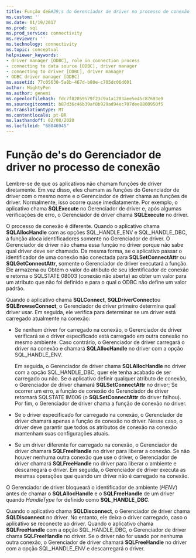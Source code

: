 ```yaml
---
title: Função de&#39;s do Gerenciador de driver no processo de conexão | Microsoft Docs
ms.custom: ''
ms.date: 01/19/2017
ms.prod: sql
ms.prod_service: connectivity
ms.reviewer: ''
ms.technology: connectivity
ms.topic: conceptual
helpviewer_keywords:
- driver manager [ODBC], role in connection process
- connecting to data source [ODBC], driver manager
- connecting to driver [ODBC], driver manager
- ODBC driver manager [ODBC]
ms.assetid: 77c05630-5a8b-467d-b80e-c705dc06d601
author: MightyPen
ms.author: genemi
ms.openlocfilehash: fdc7f82059579f23c9a1a1203aee5e45c87693e9
ms.sourcegitcommit: b87d36c46b39af8b929ad94ec707dee8800950f5
ms.translationtype: MT
ms.contentlocale: pt-BR
ms.lasthandoff: 02/08/2020
ms.locfileid: "68046945"
---
```

# <a name="driver-manager39s-role-in-the-connection-process"></a>Função de&#39;s do Gerenciador de driver no processo de conexão
Lembre-se de que os aplicativos não chamam funções de driver diretamente. Em vez disso, eles chamam as funções do Gerenciador de driver com o mesmo nome e o Gerenciador de driver chama as funções de driver. Normalmente, isso ocorre quase imediatamente. Por exemplo, o aplicativo chama **SQLExecute** no Gerenciador de driver e, após algumas verificações de erro, o Gerenciador de driver chama **SQLExecute** no driver.  
  
 O processo de conexão é diferente. Quando o aplicativo chama **SQLAllocHandle** com as opções SQL_HANDLE_ENV e SQL_HANDLE_DBC, a função aloca identificadores somente no Gerenciador de driver. O Gerenciador de driver não chama essa função no driver porque não sabe qual driver deve ser chamado. Da mesma forma, se o aplicativo passar o identificador de uma conexão não conectada para **SQLSetConnectAttr** ou **SQLGetConnectAttr**, somente o Gerenciador de driver executará a função. Ele armazena ou Obtém o valor do atributo de seu identificador de conexão e retorna o SQLSTATE 08003 (conexão não aberta) ao obter um valor para um atributo que não foi definido e para o qual o ODBC não define um valor padrão.  
  
 Quando o aplicativo chama **SQLConnect**, **SQLDriverConnect**ou **SQLBrowseConnect**, o Gerenciador de driver primeiro determina qual driver usar. Em seguida, ele verifica para determinar se um driver está carregado atualmente na conexão:  
  
-   Se nenhum driver for carregado na conexão, o Gerenciador de driver verificará se o driver especificado está carregado em outra conexão no mesmo ambiente. Caso contrário, o Gerenciador de driver carregará o driver na conexão e chamará **SQLAllocHandle** no driver com a opção SQL_HANDLE_ENV.  
  
     Em seguida, o Gerenciador de driver chama **SQLAllocHandle** no driver com a opção SQL_HANDLE_DBC, quer ele tenha acabado de ser carregado ou não. Se o aplicativo definir qualquer atributo de conexão, o Gerenciador de driver chamará **SQLSetConnectAttr** no driver; Se ocorrer um erro, a função de conexão do Gerenciador de driver retornará SQLSTATE IM006 (o **SQLSetConnectAttr** do driver falhou). Por fim, o Gerenciador de driver chama a função de conexão no driver.  
  
-   Se o driver especificado for carregado na conexão, o Gerenciador de driver chamará apenas a função de conexão no driver. Nesse caso, o driver deve garantir que todos os atributos de conexão na conexão mantenham suas configurações atuais.  
  
-   Se um driver diferente for carregado na conexão, o Gerenciador de driver chamará **SQLFreeHandle** no driver para liberar a conexão. Se não houver nenhuma outra conexão que use o driver, o Gerenciador de driver chamará **SQLFreeHandle** no driver para liberar o ambiente e descarregará o driver. Em seguida, o Gerenciador de driver executa as mesmas operações que quando um driver não é carregado na conexão.  
  
 O Gerenciador de driver bloqueará o identificador de ambiente (*HENV*) antes de chamar o **SQLAllocHandle** e o **SQLFreeHandle** de um driver quando *HandleType* for definido como **SQL_HANDLE_DBC**.  
  
 Quando o aplicativo chama **SQLDisconnect**, o Gerenciador de driver chama **SQLDisconnect** no driver. No entanto, ele deixa o driver carregado, caso o aplicativo se reconecte ao driver. Quando o aplicativo chama **SQLFreeHandle** com a opção SQL_HANDLE_DBC, o Gerenciador de driver chama **SQLFreeHandle** no driver. Se o driver não for usado por nenhuma outra conexão, o Gerenciador de driver chamará **SQLFreeHandle** no driver com a opção SQL_HANDLE_ENV e descarregará o driver.

